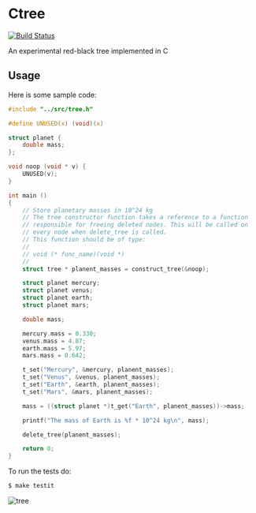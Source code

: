 # Ctree

[![Build Status](https://travis-ci.org/kahnjw/ctree.png)](https://travis-ci.org/kahnjw/ctree)

An experimental red-black tree implemented in C

## Usage

Here is some sample code:

```c
#include "../src/tree.h"

#define UNUSED(x) (void)(x)

struct planet {
    double mass;
};

void noop (void * v) {
    UNUSED(v);
}

int main ()
{
    // Store planetary masses in 10^24 kg
    // The tree constructor function takes a reference to a function
    // responsible for freeing deleted nodes. This will be called on
    // every node when delete_tree is called.
    // This function should be of type:
    //
    // void (* func_name)(void *)
    //
    struct tree * planent_masses = construct_tree(&noop);

    struct planet mercury;
    struct planet venus;
    struct planet earth;
    struct planet mars;

    double mass;

    mercury.mass = 0.330;
    venus.mass = 4.87;
    earth.mass = 5.97;
    mars.mass = 0.642;

    t_set("Mercury", &mercury, planent_masses);
    t_set("Venus", &venus, planent_masses);
    t_set("Earth", &earth, planent_masses);
    t_set("Mars", &mars, planent_masses);

    mass = ((struct planet *)t_get("Earth", planent_masses))->mass;

    printf("The mass of Earth is %f * 10^24 kg\n", mass);

    delete_tree(planent_masses);

    return 0;
}
```

To run the tests do:

```sh
$ make testit
```

![tree](http://i.giphy.com/MZYTTukHJheIU.gif)
